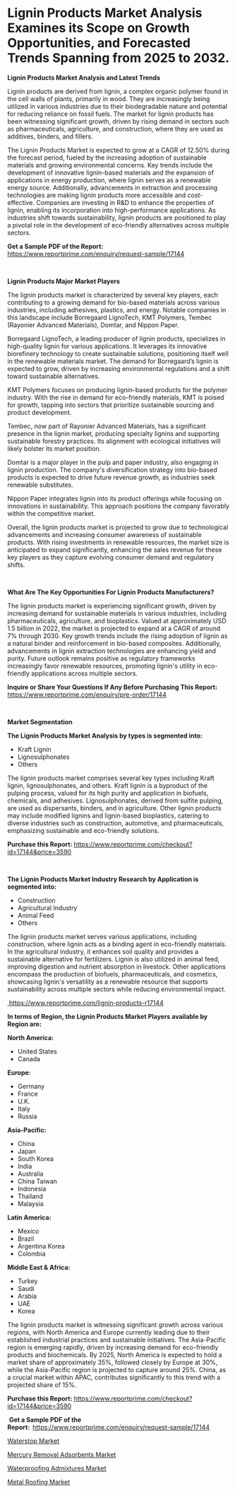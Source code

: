 <p><h1>Lignin Products Market Analysis Examines its Scope on Growth Opportunities, and Forecasted Trends Spanning from 2025 to 2032.</h1></p><p><strong>Lignin Products Market Analysis and Latest Trends</strong></p>
<p><p>Lignin products are derived from lignin, a complex organic polymer found in the cell walls of plants, primarily in wood. They are increasingly being utilized in various industries due to their biodegradable nature and potential for reducing reliance on fossil fuels. The market for lignin products has been witnessing significant growth, driven by rising demand in sectors such as pharmaceuticals, agriculture, and construction, where they are used as additives, binders, and fillers.</p><p>The Lignin Products Market is expected to grow at a CAGR of 12.50% during the forecast period, fueled by the increasing adoption of sustainable materials and growing environmental concerns. Key trends include the development of innovative lignin-based materials and the expansion of applications in energy production, where lignin serves as a renewable energy source. Additionally, advancements in extraction and processing technologies are making lignin products more accessible and cost-effective. Companies are investing in R&D to enhance the properties of lignin, enabling its incorporation into high-performance applications. As industries shift towards sustainability, lignin products are positioned to play a pivotal role in the development of eco-friendly alternatives across multiple sectors.</p></p>
<p><strong>Get a Sample PDF of the Report:&nbsp;</strong> <a href="https://www.reportprime.com/enquiry/request-sample/17144?utm_campaign=2003&utm_medium=2&utm_source=Github&utm_content=ia&utm_term=18032025&utm_id=lignin-products">https://www.reportprime.com/enquiry/request-sample/17144</a></p>
<p>&nbsp;</p>
<p><strong>Lignin Products Major Market Players</strong></p>
<p><p>The lignin products market is characterized by several key players, each contributing to a growing demand for bio-based materials across various industries, including adhesives, plastics, and energy. Notable companies in this landscape include Borregaard LignoTech, KMT Polymers, Tembec (Rayonier Advanced Materials), Domtar, and Nippon Paper.</p><p>Borregaard LignoTech, a leading producer of lignin products, specializes in high-quality lignin for various applications. It leverages its innovative biorefinery technology to create sustainable solutions, positioning itself well in the renewable materials market. The demand for Borregaard’s lignin is expected to grow, driven by increasing environmental regulations and a shift toward sustainable alternatives.</p><p>KMT Polymers focuses on producing lignin-based products for the polymer industry. With the rise in demand for eco-friendly materials, KMT is poised for growth, tapping into sectors that prioritize sustainable sourcing and product development.</p><p>Tembec, now part of Rayonier Advanced Materials, has a significant presence in the lignin market, producing specialty lignins and supporting sustainable forestry practices. Its alignment with ecological initiatives will likely bolster its market position.</p><p>Domtar is a major player in the pulp and paper industry, also engaging in lignin production. The company's diversification strategy into bio-based products is expected to drive future revenue growth, as industries seek renewable substitutes.</p><p>Nippon Paper integrates lignin into its product offerings while focusing on innovations in sustainability. This approach positions the company favorably within the competitive market.</p><p>Overall, the lignin products market is projected to grow due to technological advancements and increasing consumer awareness of sustainable products. With rising investments in renewable resources, the market size is anticipated to expand significantly, enhancing the sales revenue for these key players as they capture evolving consumer demand and regulatory shifts.</p></p>
<p>&nbsp;</p>
<p><strong>What Are The Key Opportunities For Lignin Products Manufacturers?</strong></p>
<p><p>The lignin products market is experiencing significant growth, driven by increasing demand for sustainable materials in various industries, including pharmaceuticals, agriculture, and bioplastics. Valued at approximately USD 1.5 billion in 2022, the market is projected to expand at a CAGR of around 7% through 2030. Key growth trends include the rising adoption of lignin as a natural binder and reinforcement in bio-based composites. Additionally, advancements in lignin extraction technologies are enhancing yield and purity. Future outlook remains positive as regulatory frameworks increasingly favor renewable resources, promoting lignin's utility in eco-friendly applications across multiple sectors.</p></p>
<p><strong>Inquire or Share Your Questions If Any Before Purchasing This Report:</strong> <a href="https://www.reportprime.com/enquiry/pre-order/17144?utm_campaign=2003&utm_medium=2&utm_source=Github&utm_content=ia&utm_term=18032025&utm_id=lignin-products">https://www.reportprime.com/enquiry/pre-order/17144</a></p>
<p>&nbsp;</p>
<p><strong>Market Segmentation</strong></p>
<p><strong>The Lignin Products Market Analysis by types is segmented into:</strong></p>
<p><ul><li>Kraft Lignin</li><li>Lignosulphonates</li><li>Others</li></ul></p>
<p><p>The lignin products market comprises several key types including Kraft lignin, lignosulphonates, and others. Kraft lignin is a byproduct of the pulping process, valued for its high purity and application in biofuels, chemicals, and adhesives. Lignosulphonates, derived from sulfite pulping, are used as dispersants, binders, and in agriculture. Other lignin products may include modified lignins and lignin-based bioplastics, catering to diverse industries such as construction, automotive, and pharmaceuticals, emphasizing sustainable and eco-friendly solutions.</p></p>
<p><strong>Purchase this Report:&nbsp;</strong><a href="https://www.reportprime.com/checkout?id=17144&price=3590&utm_campaign=2003&utm_medium=2&utm_source=Github&utm_content=ia&utm_term=18032025&utm_id=lignin-products">https://www.reportprime.com/checkout?id=17144&price=3590</a></p>
<p>&nbsp;</p>
<p><strong>The Lignin Products Market Industry Research by Application is segmented into:</strong></p>
<p><ul><li>Construction</li><li>Agricultural Industry</li><li>Animal Feed</li><li>Others</li></ul></p>
<p><p>The lignin products market serves various applications, including construction, where lignin acts as a binding agent in eco-friendly materials. In the agricultural industry, it enhances soil quality and provides a sustainable alternative for fertilizers. Lignin is also utilized in animal feed, improving digestion and nutrient absorption in livestock. Other applications encompass the production of biofuels, pharmaceuticals, and cosmetics, showcasing lignin's versatility as a renewable resource that supports sustainability across multiple sectors while reducing environmental impact.</p></p>
<p><a href="https://www.reportprime.com/lignin-products-r17144?utm_campaign=2003&utm_medium=2&utm_source=Github&utm_content=ia&utm_term=18032025&utm_id=lignin-products">&nbsp;https://www.reportprime.com/lignin-products-r17144</a></p>
<p><strong>In terms of Region, the Lignin Products Market Players available by Region are:</strong></p>
<p>
    <p> <strong> North America: </strong>
        <ul>
            <li>United States</li>
            <li>Canada</li>
        </ul>
        </p> 
    <p> <strong> Europe: </strong>
        <ul>
            <li>Germany</li>
            <li>France</li>
            <li>U.K.</li>
            <li>Italy</li>
            <li>Russia</li>
        </ul>
        </p> 
    <p> <strong> Asia-Pacific: </strong>
        <ul>
            <li>China</li>
            <li>Japan</li>
            <li>South Korea</li>
            <li>India</li>
            <li>Australia</li>
            <li>China Taiwan</li>
            <li>Indonesia</li>
            <li>Thailand</li>
            <li>Malaysia</li>
        </ul>
        </p> 
    <p> <strong> Latin America: </strong>
        <ul>
            <li>Mexico</li>
            <li>Brazil</li>
            <li>Argentina Korea</li>
            <li>Colombia</li>
        </ul>
        </p> 
    <p> <strong> Middle East & Africa: </strong>
        <ul>
            <li>Turkey</li>
            <li>Saudi</li>
            <li>Arabia</li>
            <li>UAE</li>
            <li>Korea</li>
        </ul>
    </p>
    </p>
<p><p>The lignin products market is witnessing significant growth across various regions, with North America and Europe currently leading due to their established industrial practices and sustainable initiatives. The Asia-Pacific region is emerging rapidly, driven by increasing demand for eco-friendly products and biochemicals. By 2025, North America is expected to hold a market share of approximately 35%, followed closely by Europe at 30%, while the Asia-Pacific region is projected to capture around 25%. China, as a crucial market within APAC, contributes significantly to this trend with a projected share of 15%.</p></p>
<p><strong>Purchase this Report: </strong><a href="https://www.reportprime.com/checkout?id=17144&price=3590&utm_campaign=2003&utm_medium=2&utm_source=Github&utm_content=ia&utm_term=18032025&utm_id=lignin-products">https://www.reportprime.com/checkout?id=17144&price=3590</a></p>
<p>&nbsp;<strong>Get a Sample PDF of the Report:&nbsp;&nbsp;</strong><a href="https://www.reportprime.com/enquiry/request-sample/17144?utm_campaign=2003&utm_medium=2&utm_source=Github&utm_content=ia&utm_term=18032025&utm_id=lignin-products">https://www.reportprime.com/enquiry/request-sample/17144</a></p>
<p><strong></strong></p>
<p><p><a href="https://github.com/abararybar2x/Market-Research-Report-List-1/blob/main/waterstop-market.md?utm_campaign=2003&utm_medium=2&utm_source=Github&utm_content=ia&utm_term=18032025&utm_id=lignin-products">Waterstop Market</a></p><p><a href="https://github.com/nicoletavirag/Market-Research-Report-List-5/blob/main/mercury-removal-adsorbents-market.md?utm_campaign=2003&utm_medium=2&utm_source=Github&utm_content=ia&utm_term=18032025&utm_id=lignin-products">Mercury Removal Adsorbents Market</a></p><p><a href="https://github.com/estaykaleslo/Market-Research-Report-List-1/blob/main/waterproofing-admixtures-market.md?utm_campaign=2003&utm_medium=2&utm_source=Github&utm_content=ia&utm_term=18032025&utm_id=lignin-products">Waterproofing Admixtures Market</a></p><p><a href="https://github.com/shamprenadw7/Market-Research-Report-List-1/blob/main/metal-roofing-market.md?utm_campaign=2003&utm_medium=2&utm_source=Github&utm_content=ia&utm_term=18032025&utm_id=lignin-products">Metal Roofing Market</a></p></p>
